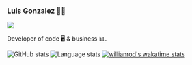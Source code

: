 ### Luis Gonzalez 👋🏼

![](https://komarev.com/ghpvc/?username=gogl92)

Developer of code 🖥  & business 📊.

![GitHub stats](https://github-readme-stats.vercel.app/api?username=gogl92&show_icons=true&count_private=true&hide=contribs&theme=vue-dark)
![Language stats](https://github-readme-stats.vercel.app/api/top-langs/?username=gogl92&layout=compact&theme=vue-dark)
[![willianrod's wakatime stats](https://github-readme-stats.vercel.app/api/wakatime?username=gogl92)](https://github.com/anuraghazra/github-readme-stats)

